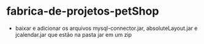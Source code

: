 # fabrica-de-projetos-petShop
- baixar  e adicionar os arquivos mysql-connector.jar, absoluteLayout.jar e jcalendar.jar que estão na pasta jar em um zip
